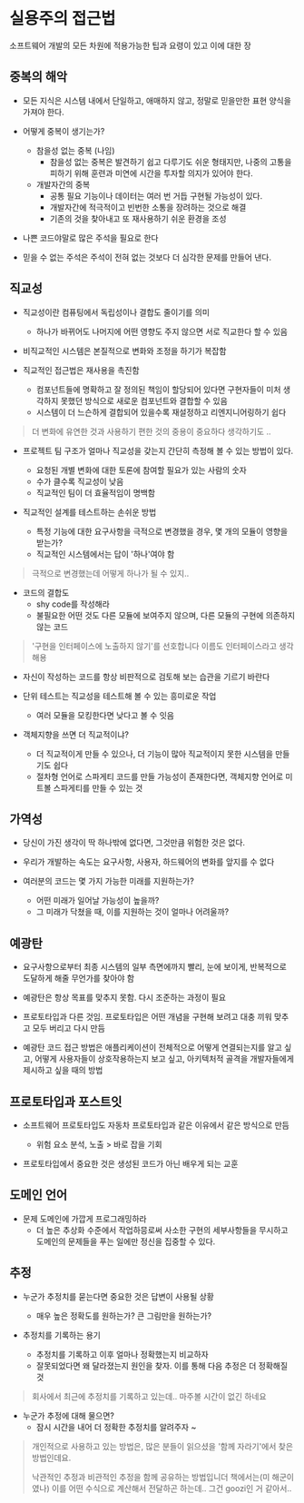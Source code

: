 # 실용주의 접근법

소프트웨어 개발의 모든 차원에 적용가능한 팁과 요령이 있고 이에 대한 장

## 중복의 해악

* 모든 지식은 시스템 내에서 단일하고, 애매하지 않고, 정말로 믿을만한 표현 양식을 가져야 한다.

* 어떻게 중복이 생기는가?
  + 참을성 없는 중복 (나임)
    - 참을성 없는 중복은 발견하기 쉽고 다루기도 쉬운 형태지만, 나중의 고통을 피하기 위해 훈련과 미연에 시간을 투자할 의지가 있어야 한다.
  + 개발자간의 중복
    - 공통 필요 기능이나 데이터는 여러 번 거듭 구현될 가능성이 있다.
    - 개발자간에 적극적이고 빈번한 소통을 장려하는 것으로 해결
    - 기존의 것을 찾아내고 또 재사용하기 쉬운 환경을 조성

* 나쁜 코드야말로 많은 주석을 필요로 한다

* 믿을 수 없는 주석은 주석이 전혀 없는 것보다 더 심각한 문제를 만들어 낸다.

## 직교성

* 직교성이란 컴퓨팅에서 독립성이나 결합도 줄이기를 의미
  + 하나가 바뀌어도 나머지에 어떤 영향도 주지 않으면 서로 직교한다 할 수 있음

* 비직교적인 시스템은 본질적으로 변화와 조정을 하기가 복잡함

* 직교적인 접근법은 재사용을 촉진함
  + 컴포넌트들에 명확하고 잘 정의된 책임이 할당되어 있다면 구현자들이 미처 생각하지 못했던 방식으로 새로운 컴포넌트와 결합할 수 있음
  + 시스템이 더 느슨하게 결합되어 있을수록 재설정하고 리엔지니어링하기 쉽다

> 더 변화에 유연한 것과 사용하기 편한 것의 중용이 중요하다 생각하기도 ..

* 프로젝트 팀 구조가 얼마나 직교성을 갖는지 간단히 측정해 볼 수 있는 방법이 있다.
  + 요청된 개별 변화에 대한 토론에 참여할 필요가 있는 사람의 숫자
  + 수가 클수록 직교성이 낮음
  + 직교적인 팀이 더 효율적임이 명백함

* 직교적인 설계를 테스트하는 손쉬운 방법
  + 특정 기능에 대한 요구사항을 극적으로 변경했을 경우, 몇 개의 모듈이 영향을 받는가?
  + 직교적인 시스템에서는 답이 '하나'여야 함

> 극적으로 변경했는데 어떻게 하나가 될 수 있지..

* 코드의 결합도
  + shy code를 작성해라
  + 불필요한 어떤 것도 다른 모듈에 보여주지 않으며, 다른 모듈의 구현에 의존하지 않는 코드

> '구현을 인터페이스에 노출하지 않기'를 선호합니다
> 이름도 인터페이스라고 생각해용

* 자신이 작성하는 코드를 항상 비판적으로 검토해 보는 습관을 기르기 바란다

* 단위 테스트는 직교성을 테스트해 볼 수 있는 흥미로운 작업
  + 여러 모듈을 모킹한다면 낮다고 볼 수 잇음

* 객체지향을 쓰면 더 직교적이냐?
  + 더 직교적이게 만들 수 있으나, 더 기능이 많아 직교적이지 못한 시스템을 만들기도 쉽다
  + 절차형 언어로 스파게티 코드를 만들 가능성이 존재한다면, 객체지향 언어로 미트볼 스파게티를 만들 수 있는 것

## 가역성

* 당신이 가진 생각이 딱 하나밖에 없다면, 그것만큼 위험한 것은 없다.

* 우리가 개발하는 속도는 요구사항, 사용자, 하드웨어의 변화를 앞지를 수 없다

* 여러분의 코드는 몇 가지 가능한 미래를 지원하는가?
  + 어떤 미래가 일어날 가능성이 높을까?
  + 그 미래가 닥쳤을 때, 이를 지원하는 것이 얼마나 어려울까?

## 예광탄

* 요구사항으로부터 최종 시스템의 일부 측면에까지 빨리, 눈에 보이게, 반복적으로 도달하게 해줄 무언가를 찾아야 함

* 예광탄은 항상 목표를 맞추지 못함. 다시 조준하는 과정이 필요

* 프로토타입과 다른 것임. 프로토타입은 어떤 개념을 구현해 보려고 대충 끼워 맞추고 모두 버리고 다시 만듬

* 예광탄 코드 접근 방법은 애플리케이션이 전체적으로 어떻게 연결되는지를 알고 싶고, 어떻게 사용자들이 상호작용하는지 보고 싶고, 아키텍처적 골격을 개발자들에게 제시하고 싶을 때의 방법

## 프로토타입과 포스트잇

* 소프트웨어 프로토타입도 자동차 프로토타입과 같은 이유에서 같은 방식으로 만듬
  + 위험 요소 분석, 노출 > 바로 잡을 기회

* 프로토타입에서 중요한 것은 생성된 코드가 아닌 배우게 되는 교훈

## 도메인 언어

* 문제 도메인에 가깝게 프로그래밍하라
  + 더 높은 추상화 수준에서 작업하믕로써 사소한 구현의 세부사항들을 무시하고 도메인의 문제들을 푸는 일에만 정신을 집중할 수 있다.

## 추정

* 누군가 추정치를 묻는다면 중요한 것은 답변이 사용될 상황
  + 매우 높은 정확도를 원하는가? 큰 그림만을 원하는가?

* 추정치를 기록하는 용기
  + 추정치를 기록하고 이후 얼마나 정확했는지 비교하자
  + 잘못되었다면 왜 달라졌는지 원인을 찾자. 이를 통해 다음 추정은 더 정확해질 것

> 회사에서 최근에 추정치를 기록하고 있는데.. 마주볼 시간이 없긴 하네요

* 누군가 추정에 대해 물으면?
  + 잠시 시간을 내어 더 정확한 추정치를 알려주자 ~

> 개인적으로 사용하고 있는 방법은, 많은 분들이 읽으셨을 '함께 자라기'에서 찾은 방법인데요.
>
> 낙관적인 추정과 비관적인 추정을 함께 공유하는 방법입니더
> 책에서는(미 해군이였나) 이를 어떤 수식으로 계산해서 전달하곤 하는데.. 그건 goozi인 거 같아서..
